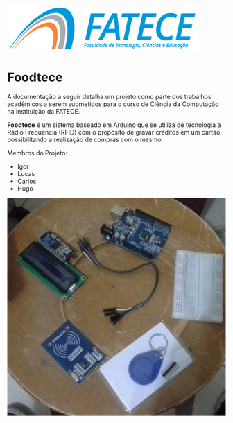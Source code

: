 # ![](/assets/fatece.jpg)

# Foodtece

A documentação a seguir detalha um projeto como parte dos trabalhos acadêmicos a serem submetidos para o curso de Ciência da Computação na instituição da FATECE. 

**Foodtece** é um sistema baseado em Arduino que se utiliza de tecnologia a Rádio Frequencia \(RFID\) com o propósito de gravar créditos em um cartão, possibilitando a realização de compras com o mesmo.

Membros do Projeto:

* Igor
* Lucas
* Carlos
* Hugo

![](/assets/partes.jpg)

